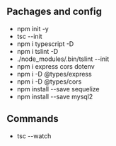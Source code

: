 ## Pachages and config

- npm init -y
- tsc --init
- npm i typescript -D
- npm i tslint -D
- ./node_modules/.bin/tslint --init
- npm i express cors dotenv
- npm i -D @types/express
- npm i -D @types/cors
- npm install --save sequelize
- npm install --save mysql2

## Commands

- tsc --watch
